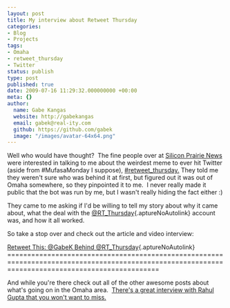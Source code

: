 ```yaml
---
layout: post
title: My interview about Retweet Thursday
categories:
- Blog
- Projects
tags:
- Omaha
- retweet_thursday
- Twitter
status: publish
type: post
published: true
date: 2009-07-16 11:29:32.000000000 +00:00
meta: {}
author:
  name: Gabe Kangas
  website: http://gabekangas
  email: gabek@real-ity.com
  github: https://github.com/gabek
  image: "/images/avatar-64x64.png"
---
```

Well who would have thought?  The fine people over at [Silicon Prairie News](http://www.siliconprairienews.com) were interested in talking to me about the weirdest meme to ever hit Twitter (aside from \#MufasaMonday I suppose), [\#retweet\_thursday.](http://search.twitter.com/search?q=%23retweet_thursday) They told me they weren\'t sure who was behind it at first, but figured out it was out of Omaha somewhere, so they pinpointed it to me.  I never really made it public that the bot was run by me, but I wasn\'t really hiding the fact either :)

They came to me asking if I\'d be willing to tell my story about why it came about, what the deal with the [\@RT\_Thursday](http://www.twitter.com/rt_thursday){.aptureNoAutolink} account was, and how it all worked.

So take a stop over and check out the article and video interview:

[Retweet This: \@GabeK Behind \@RT\_Thursday](http://www.siliconprairienews.com/2009/07/retweet-this-gabek-behind-rt_thursday/){.aptureNoAutolink} ==================================================================================================================================================

And while you\'re there check out all of the other awesome posts about what\'s going on in the Omaha area.  [There\'s a great interview with Rahul Gupta that you won\'t want to miss.](http://www.siliconprairienews.com/2009/07/spn-interviews-rahul-gupta-of-dispatchthis/)
